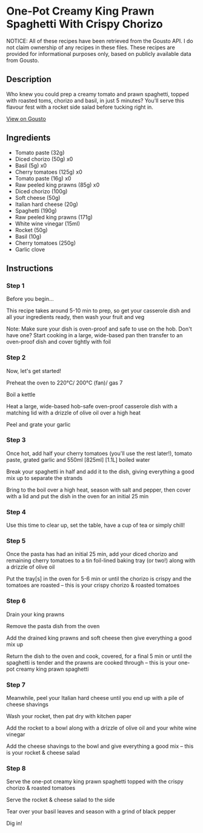 # One-Pot Creamy King Prawn Spaghetti With Crispy Chorizo

NOTICE: All of these recipes have been retrieved from the Gousto API. I do not claim ownership of any recipes in these files. These recipes are provided for informational purposes only, based on publicly available data from Gousto.

## Description

Who knew you could prep a creamy tomato and prawn spaghetti, topped with roasted toms, chorizo and basil, in just 5 minutes? You’ll serve this flavour fest with a rocket side salad before tucking right in.

[View on Gousto](https://www.gousto.co.uk/recipes/cookbook/one-pot-creamy-king-prawn-spaghetti-with-crispy-chorizo)

## Ingredients

- Tomato paste (32g)
- Diced chorizo (50g) x0
- Basil (5g) x0
- Cherry tomatoes (125g) x0
- Tomato paste (16g) x0
- Raw peeled king prawns (85g) x0
- Diced chorizo (100g)
- Soft cheese (50g)
- Italian hard cheese (20g)
- Spaghetti (190g)
- Raw peeled king prawns (171g)
- White wine vinegar (15ml)
- Rocket (50g)
- Basil (10g)
- Cherry tomatoes (250g)
- Garlic clove

## Instructions


### Step 1

Before you begin...

This recipe takes around 5-10 min to prep, so get your casserole dish and all your ingredients ready, then wash your fruit and veg

Note: Make sure your dish is oven-proof and safe to use on the hob. Don't have one? Start cooking in a large, wide-based pan then transfer to an oven-proof dish and cover tightly with foil


### Step 2

Now, let's get started!

Preheat the oven to 220°C/ 200°C (fan)/ gas 7

Boil a kettle

Heat a large, wide-based hob-safe oven-proof casserole dish with a matching lid with a drizzle of olive oil over a high heat

Peel and grate your garlic


### Step 3

Once hot, add half your cherry tomatoes (you'll use the rest later!), tomato paste, grated garlic and 550ml <span class="text-purple">[825ml] </span><span class="text-danger">[1.1L] </span>boiled water

Break your spaghetti in half and add it to the dish, giving everything a good mix up to separate the strands

Bring to the boil over a high heat, season with salt and pepper, then cover with a lid and put the dish in the oven for an initial 25 min


### Step 4

Use this time to clear up, set the table, have a cup of tea or simply chill!


### Step 5

Once the pasta has had an initial 25 min, add your diced chorizo and remaining cherry tomatoes to a tin foil-lined baking tray (or two!) along with a drizzle of olive oil

Put the tray[s] in the oven for 5-6 min or until the chorizo is crispy and the tomatoes are roasted – this is your crispy chorizo & roasted tomatoes


### Step 6

Drain your king prawns

Remove the pasta dish from the oven

Add the drained king prawns and soft cheese then give everything a good mix up

Return the dish to the oven and cook, covered, for a final 5 min or until the spaghetti is tender and the prawns are cooked through – this is your one-pot creamy king prawn spaghetti


### Step 7

Meanwhile, peel your Italian hard cheese until you end up with a pile of cheese shavings

Wash your rocket, then pat dry with kitchen paper

Add the rocket to a bowl along with a drizzle of olive oil and your white wine vinegar

Add the cheese shavings to the bowl and give everything a good mix – this is your rocket & cheese salad

### Step 8

Serve the one-pot creamy king prawn spaghetti topped with the crispy chorizo & roasted tomatoes

Serve the rocket & cheese salad to the side

Tear over your basil leaves and season with a grind of black pepper

Dig in!

